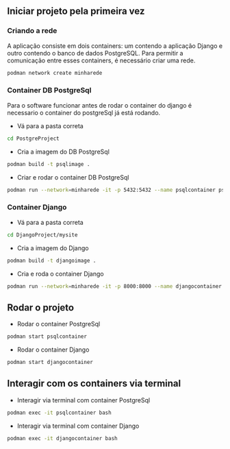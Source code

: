 ## Iniciar projeto pela primeira vez

### Criando a rede

A aplicação consiste em dois containers: um contendo a aplicação Django e outro contendo o banco de dados PostgreSQL. Para permitir a comunicação entre esses containers, é necessário criar uma rede.

```bash
podman network create minharede
```

### Container DB PostgreSql

Para o software funcionar antes de rodar o container do django é necessario o container do postgreSql já está rodando. 

- Vá para a pasta correta

```bash
cd PostgreProject
```

- Cria a imagem do DB PostgreSql

```bash
podman build -t psqlimage .
```

- Criar e rodar o container DB PostgreSql

```bash
podman run --network=minharede -it -p 5432:5432 --name psqlcontainer psqlimage
```

### Container Django

- Vá para a pasta correta

```bash
cd DjangoProject/mysite
```

- Cria a imagem do Django

```bash
podman build -t djangoimage .
```

- Cria e roda o container Django

```bash
podman run --network=minharede -it -p 8000:8000 --name djangocontainer djangoimage
```

## Rodar o projeto

- Rodar o container PostgreSql

```bash
podman start psqlcontainer 
```

- Rodar o container Django

```bash
podman start djangocontainer 
```

## Interagir com os containers via terminal

- Interagir via terminal com container PostgreSql

```bash
podman exec -it psqlcontainer bash
```

- Interagir via terminal com container Django

```bash
podman exec -it djangocontainer bash
```
